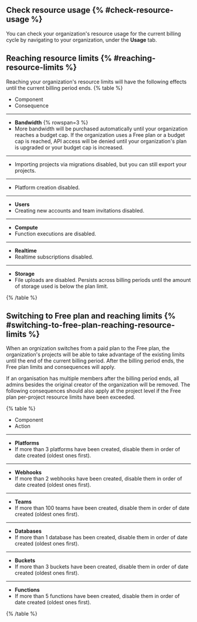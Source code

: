 ## Check resource usage {% #check-resource-usage %}

You can check your organization's resource usage for the current billing cycle by navigating to your organization, under the **Usage** tab.

## Reaching resource limits {% #reaching-resource-limits %}

Reaching your organization's resource limits will have the following effects until the current billing period ends.
{% table %}

- Component
- Consequence

---

- **Bandwidth** {% rowspan=3 %}
- More bandwidth will be purchased automatically until your organization reaches a budget cap. If the organization uses a Free plan or a budget cap is reached, API access will be denied until your organization's plan is upgraded or your budget cap is increased.

---

- Importing projects via migrations disabled, but you can still export your projects.

---

- Platform creation disabled.

---

- **Users**
- Creating new accounts and team invitations disabled.

---

- **Compute**
- Function executions are disabled.

---

- **Realtime**
- Realtime subscriptions disabled.

---

- **Storage**
- File uploads are disabled. Persists across billing periods until the amount of storage used is below the plan limit.

{% /table %}

## Switching to Free plan and reaching limits {% #switching-to-free-plan-reaching-resource-limits %}

When an orgnization switches from a paid plan to the Free plan, the organization's projects will be able to take advantage of the existing limits until the end of the current billing period.
After the billing period ends, the Free plan limits and consequences will apply.

If an organisation has multiple members after the billing period ends, all admins besides the original creator of the organization will be removed.
The following consequences should also apply at the project level if the Free plan per-project resource limits have been exceeded.

{% table %}

- Component
- Action

---

- **Platforms**
- If more than 3 platforms have been created, disable them in order of date created (oldest ones first).

---

- **Webhooks**
- If more than 2 webhooks have been created, disable them in order of date created (oldest ones first).

---

- **Teams**
- If more than 100 teams have been created, disable them in order of date created (oldest ones first).

---

- **Databases**
- If more than 1 database has been created, disable them in order of date created (oldest ones first).

---

- **Buckets**
- If more than 3 buckets have been created, disable them in order of date created (oldest ones first).

---

- **Functions**
- If more than 5 functions have been created, disable them in order of date created (oldest ones first).

{% /table %}
